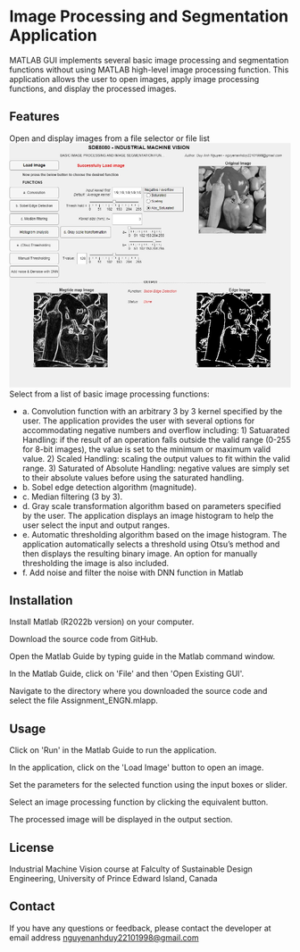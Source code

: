 # Image Processing and Segmentation Application
MATLAB GUI implements several basic image processing and segmentation functions without using MATLAB high-level image processing function.
This application allows the user to open images, apply image processing functions, and display the processed images.

## Features
Open and display images from a file selector or file list
![Example Image](./sobel.jpg "Example Image")
Select from a list of basic image processing functions:
* a. Convolution function with an arbitrary 3 by 3 kernel specified by the user. The application provides the user with several options for accommodating negative numbers and overflow including: 1) Satuarated Handling:  if the result of an operation falls outside the valid range (0-255 for 8-bit images), the value is set to the minimum or maximum valid value. 2) Scaled Handling: scaling the output values to fit within the valid range. 3) Saturated of Absolute Handling: negative values are simply set to their absolute values before using the saturated handling.
* b. Sobel edge detection algorithm (magnitude). 
* c. Median filtering (3 by 3).
* d. Gray scale transformation algorithm based on parameters specified by the user. The application displays an image histogram to help the user select the input and output ranges.
* e. Automatic thresholding algorithm based on the image histogram. The application automatically selects a threshold using Otsu’s method and then displays the resulting binary image. An option for manually thresholding the image is also included.
* f. Add noise and filter the noise with DNN function in Matlab

## Installation
Install Matlab (R2022b version) on your computer.

Download the source code from GitHub.

Open the Matlab Guide by typing guide in the Matlab command window.

In the Matlab Guide, click on 'File' and then 'Open Existing GUI'.

Navigate to the directory where you downloaded the source code and select the file Assignment_ENGN.mlapp.

## Usage
Click on 'Run' in the Matlab Guide to run the application.

In the application, click on the 'Load Image' button to open an image.

Set the parameters for the selected function using the input boxes or slider.

Select an image processing function by clicking the equivalent button.

The processed image will be displayed in the output section.

## License
Industrial Machine Vision course at Falculty of Sustainable Design Engineering, University of Prince Edward Island, Canada

## Contact
If you have any questions or feedback, please contact the developer at email address nguyenanhduy22101998@gmail.com
